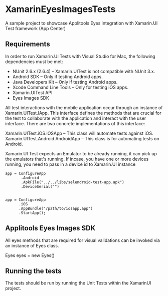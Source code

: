 # XamarinEyesImagesTests

A sample project to showcase Applitools Eyes integration with Xamarin.UI Test framework (App Center)

## Requirements
In order to run Xamarin.UI Tests with Visual Studio for Mac, the following dependencies must be met:

 
 - NUnit 2.6.x (2.6.4) – Xamarin.UITest is not compatible with NUnit 3.x.
 - Android SDK – Only if testing Android apps.
 - Java Developers Kit – Only if testing Android apps.
 - Xcode Command Line Tools – Only for testing iOS apps.
 - Xamarin.UITest API
 - Eyes Images SDK

All test interactions with the mobile application occur through an instance of Xamarin.UITest.IApp. This interface defines the methods that are crucial for the test to collaborate with the application and interact with the user interface. There are two concrete implementations of this interface:

Xamarin.UITest.iOS.iOSApp – This class will automate tests against iOS. 
Xamarin.UITest.Android.AndroidApp – This class is for automating tests on Android.

Xamarin.UI Test expects an Emulator to be already running, it can pick up the emulators that's running. If incase, you have one or more devices running, you need to pass in a device id to Xamarin.UI instance

    app = ConfigureApp
           .Android
           .ApkFile("../../libs/selendroid-test-app.apk")
           .DeviceSerial("")
                
                
    app = ConfigureApp
          .iOS
          .AppBundle("/path/to/iosapp.app")
          .StartApp();
        
## Applitools Eyes Images SDK
All eyes methods that are required for visual validations can be invoked via an instance of Eyes class.

Eyes eyes = new Eyes()

## Running the tests
The tests should be run by running the Unit Tests within the XamarinUI project.
